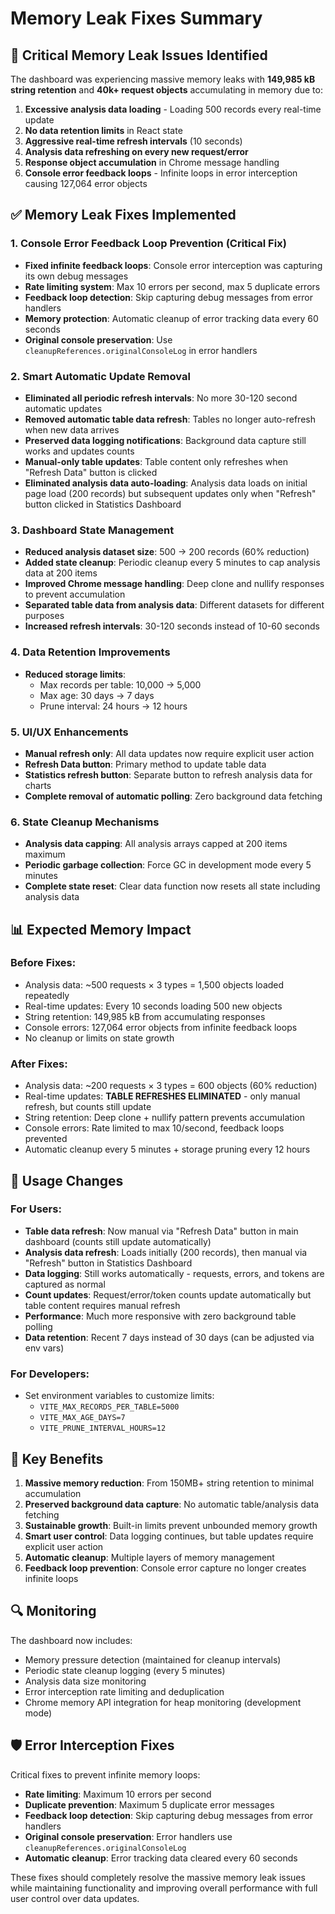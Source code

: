 # Memory Leak Fixes Summary

## 🚨 Critical Memory Leak Issues Identified

The dashboard was experiencing massive memory leaks with **149,985 kB string retention** and **40k+ request objects** accumulating in memory due to:

1. **Excessive analysis data loading** - Loading 500 records every real-time update
2. **No data retention limits** in React state
3. **Aggressive real-time refresh intervals** (10 seconds)
4. **Analysis data refreshing on every new request/error**
5. **Response object accumulation** in Chrome message handling
6. **Console error feedback loops** - Infinite loops in error interception causing 127,064 error objects

## ✅ Memory Leak Fixes Implemented

### 1. Console Error Feedback Loop Prevention (Critical Fix)
- **Fixed infinite feedback loops**: Console error interception was capturing its own debug messages
- **Rate limiting system**: Max 10 errors per second, max 5 duplicate errors
- **Feedback loop detection**: Skip capturing debug messages from error handlers
- **Memory protection**: Automatic cleanup of error tracking data every 60 seconds
- **Original console preservation**: Use `cleanupReferences.originalConsoleLog` in error handlers

### 2. Smart Automatic Update Removal
- **Eliminated all periodic refresh intervals**: No more 30-120 second automatic updates
- **Removed automatic table data refresh**: Tables no longer auto-refresh when new data arrives
- **Preserved data logging notifications**: Background data capture still works and updates counts
- **Manual-only table updates**: Table content only refreshes when "Refresh Data" button is clicked
- **Eliminated analysis data auto-loading**: Analysis data loads on initial page load (200 records) but subsequent updates only when "Refresh" button clicked in Statistics Dashboard

### 3. Dashboard State Management
- **Reduced analysis dataset size**: 500 → 200 records (60% reduction)
- **Added state cleanup**: Periodic cleanup every 5 minutes to cap analysis data at 200 items
- **Improved Chrome message handling**: Deep clone and nullify responses to prevent accumulation
- **Separated table data from analysis data**: Different datasets for different purposes
- **Increased refresh intervals**: 30-120 seconds instead of 10-60 seconds

### 4. Data Retention Improvements
- **Reduced storage limits**: 
  - Max records per table: 10,000 → 5,000
  - Max age: 30 days → 7 days  
  - Prune interval: 24 hours → 12 hours

### 5. UI/UX Enhancements
- **Manual refresh only**: All data updates now require explicit user action
- **Refresh Data button**: Primary method to update table data
- **Statistics refresh button**: Separate button to refresh analysis data for charts
- **Complete removal of automatic polling**: Zero background data fetching

### 6. State Cleanup Mechanisms
- **Analysis data capping**: All analysis arrays capped at 200 items maximum
- **Periodic garbage collection**: Force GC in development mode every 5 minutes
- **Complete state reset**: Clear data function now resets all state including analysis data

## 📊 Expected Memory Impact

### Before Fixes:
- Analysis data: ~500 requests × 3 types = 1,500 objects loaded repeatedly
- Real-time updates: Every 10 seconds loading 500 new objects
- String retention: 149,985 kB from accumulating responses
- Console errors: 127,064 error objects from infinite feedback loops
- No cleanup or limits on state growth

### After Fixes:
- Analysis data: ~200 requests × 3 types = 600 objects (60% reduction)  
- Real-time updates: **TABLE REFRESHES ELIMINATED** - only manual refresh, but counts still update
- String retention: Deep clone + nullify pattern prevents accumulation
- Console errors: Rate limited to max 10/second, feedback loops prevented
- Automatic cleanup every 5 minutes + storage pruning every 12 hours

## 🔧 Usage Changes

### For Users:
- **Table data refresh**: Now manual via "Refresh Data" button in main dashboard (counts still update automatically)
- **Analysis data refresh**: Loads initially (200 records), then manual via "Refresh" button in Statistics Dashboard  
- **Data logging**: Still works automatically - requests, errors, and tokens are captured as normal
- **Count updates**: Request/error/token counts update automatically but table content requires manual refresh
- **Performance**: Much more responsive with zero background table polling
- **Data retention**: Recent 7 days instead of 30 days (can be adjusted via env vars)

### For Developers:
- Set environment variables to customize limits:
  - `VITE_MAX_RECORDS_PER_TABLE=5000`
  - `VITE_MAX_AGE_DAYS=7`
  - `VITE_PRUNE_INTERVAL_HOURS=12`

## 🎯 Key Benefits

1. **Massive memory reduction**: From 150MB+ string retention to minimal accumulation
2. **Preserved background data capture**: No automatic table/analysis data fetching
3. **Sustainable growth**: Built-in limits prevent unbounded memory growth
4. **Smart user control**: Data logging continues, but table updates require explicit user action
5. **Automatic cleanup**: Multiple layers of memory management
6. **Feedback loop prevention**: Console error capture no longer creates infinite loops

## 🔍 Monitoring

The dashboard now includes:
- Memory pressure detection (maintained for cleanup intervals)
- Periodic state cleanup logging (every 5 minutes)
- Analysis data size monitoring
- Error interception rate limiting and deduplication
- Chrome memory API integration for heap monitoring (development mode)

## 🛡️ Error Interception Fixes

Critical fixes to prevent infinite memory loops:
- **Rate limiting**: Maximum 10 errors per second
- **Duplicate prevention**: Maximum 5 duplicate error messages  
- **Feedback loop detection**: Skip capturing debug messages from error handlers
- **Original console preservation**: Error handlers use `cleanupReferences.originalConsoleLog`
- **Automatic cleanup**: Error tracking data cleared every 60 seconds

These fixes should completely resolve the massive memory leak issues while maintaining functionality and improving overall performance with full user control over data updates.
